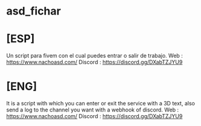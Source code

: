# asd_fichar
# [ESP]
Un script para fivem con el cual puedes entrar o salir de trabajo.   Web : https://www.nachoasd.com/  Discord : https://discord.gg/DXabTZJYU9
# [ENG]
It is a script with which you can enter or exit the service with a 3D text, also send a log to the channel you want with a webhook of discord.   Web : https://www.nachoasd.com/  Discord : https://discord.gg/DXabTZJYU9
